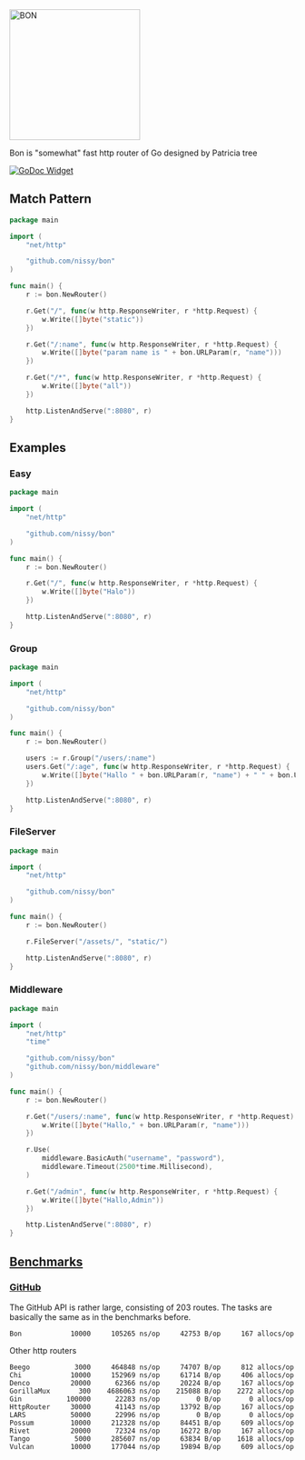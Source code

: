 <img alt="BON" src="https://nissy.github.io/bon/bon.svg" width="230" />

Bon is "somewhat" fast http router of Go designed by Patricia tree
 
 [![GoDoc Widget]][GoDoc]


## Match Pattern

```go
package main

import (
	"net/http"

	"github.com/nissy/bon"
)

func main() {
	r := bon.NewRouter()

	r.Get("/", func(w http.ResponseWriter, r *http.Request) {
		w.Write([]byte("static"))
	})

	r.Get("/:name", func(w http.ResponseWriter, r *http.Request) {
		w.Write([]byte("param name is " + bon.URLParam(r, "name")))
	})

	r.Get("/*", func(w http.ResponseWriter, r *http.Request) {
		w.Write([]byte("all"))
	})

	http.ListenAndServe(":8080", r)
}
```

## Examples

### Easy

```go
package main

import (
	"net/http"

	"github.com/nissy/bon"
)

func main() {
	r := bon.NewRouter()

	r.Get("/", func(w http.ResponseWriter, r *http.Request) {
		w.Write([]byte("Halo"))
	})

	http.ListenAndServe(":8080", r)
}
```

### Group

```go
package main

import (
	"net/http"

	"github.com/nissy/bon"
)

func main() {
	r := bon.NewRouter()

	users := r.Group("/users/:name")
	users.Get("/:age", func(w http.ResponseWriter, r *http.Request) {
		w.Write([]byte("Hallo " + bon.URLParam(r, "name") + " " + bon.URLParam(r, "age")))
	})

	http.ListenAndServe(":8080", r)
}
```

### FileServer

```go
package main

import (
	"net/http"

	"github.com/nissy/bon"
)

func main() {
	r := bon.NewRouter()

	r.FileServer("/assets/", "static/")

	http.ListenAndServe(":8080", r)
}
```

### Middleware

```go
package main

import (
	"net/http"
	"time"

	"github.com/nissy/bon"
	"github.com/nissy/bon/middleware"
)

func main() {
	r := bon.NewRouter()

	r.Get("/users/:name", func(w http.ResponseWriter, r *http.Request) {
		w.Write([]byte("Hallo," + bon.URLParam(r, "name")))
	})

	r.Use(
		middleware.BasicAuth("username", "password"),
		middleware.Timeout(2500*time.Millisecond),
	)

	r.Get("/admin", func(w http.ResponseWriter, r *http.Request) {
		w.Write([]byte("Hallo,Admin"))
	})

	http.ListenAndServe(":8080", r)
}
```

## [Benchmarks](https://github.com/nissy/go-http-routing-benchmark)

### [GitHub](http://developer.github.com/v3/)

The GitHub API is rather large, consisting of 203 routes. The tasks are basically the same as in the benchmarks before.

```
Bon            10000     105265 ns/op     42753 B/op     167 allocs/op
```


Other http routers
```
Beego           3000     464848 ns/op     74707 B/op     812 allocs/op
Chi            10000     152969 ns/op     61714 B/op     406 allocs/op
Denco          20000      62366 ns/op     20224 B/op     167 allocs/op
GorillaMux       300    4686063 ns/op    215088 B/op    2272 allocs/op
Gin           100000      22283 ns/op         0 B/op       0 allocs/op
HttpRouter     30000      41143 ns/op     13792 B/op     167 allocs/op
LARS           50000      22996 ns/op         0 B/op       0 allocs/op
Possum         10000     212328 ns/op     84451 B/op     609 allocs/op
Rivet          20000      72324 ns/op     16272 B/op     167 allocs/op
Tango           5000     285607 ns/op     63834 B/op    1618 allocs/op
Vulcan         10000     177044 ns/op     19894 B/op     609 allocs/op
```

[GoDoc]: https://godoc.org/github.com/nissy/bon
[GoDoc Widget]: https://godoc.org/github.com/nissy/bon?status.svg
